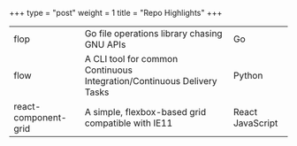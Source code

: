 +++
type = "post"
weight = 1
title = "Repo Highlights"
+++


<table>
  <tr>
    <td>flop</td>
    <td>Go file operations library chasing GNU APIs</td>
    <td>Go</td>
  </tr>
  <tr>
    <td>flow</td>
    <td>A CLI tool for common Continuous Integration/Continuous Delivery Tasks</td>
    <td>Python</td>
  </tr>
  <tr>
    <td>react-component-grid</td>
    <td>A simple, flexbox-based grid compatible with IE11</td>
    <td>React JavaScript</td>
  </tr>
</table>